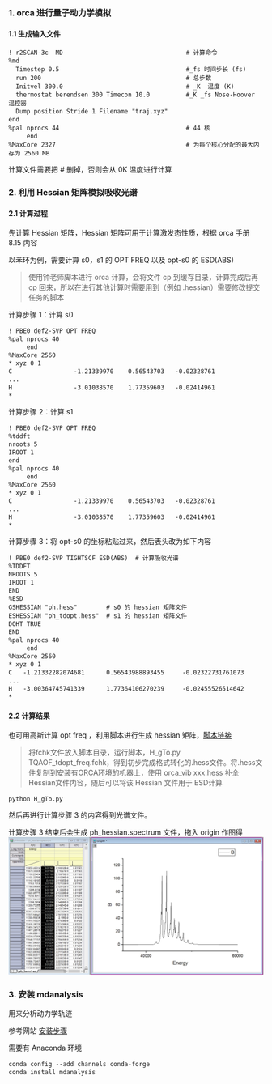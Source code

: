 ### 1. orca 进行量子动力学模拟

#### 1.1 生成输入文件

```
! r2SCAN-3c  MD                                  # 计算命令
%md
  Timestep 0.5                                   #_fs 时间步长 (fs)
  run 200                                        # 总步数
  Initvel 300.0                                  # _K  温度 (K)
  thermostat berendsen 300 Timecon 10.0          #_K _fs Nose-Hoover 温控器
  Dump position Stride 1 Filename "traj.xyz"
end
%pal nprocs 44                                   # 44 核
     end           
%MaxCore 2327                                    # 为每个核心分配的最大内存为 2560 MB
``` 
计算文件需要把 # 删掉，否则会从 0K 温度进行计算

### 2. 利用 Hessian 矩阵模拟吸收光谱

#### 2.1 计算过程

先计算 Hessian 矩阵，Hessian 矩阵可用于计算激发态性质，根据 orca 手册 8.15 内容

以苯环为例，需要计算 s0，s1 的 OPT FREQ 以及 opt-s0 的 ESD(ABS)

> 使用钟老师脚本进行 orca 计算，会将文件 cp 到缓存目录，计算完成后再 cp 回来，所以在进行其他计算时需要用到（例如 .hessian）需要修改提交任务的脚本

计算步骤 1：计算 s0
```
! PBE0 def2-SVP OPT FREQ
%pal nprocs 40
     end
%MaxCore 2560
* xyz 0 1
C                 -1.21339970    0.56543703   -0.02328761
...
H                 -3.01038570    1.77359603   -0.02414961
*
```
计算步骤 2：计算 s1 
```
! PBE0 def2-SVP OPT FREQ
%tddft
nroots 5
IROOT 1
end
%pal nprocs 40
     end
%MaxCore 2560
* xyz 0 1
C                 -1.21339970    0.56543703   -0.02328761
...
H                 -3.01038570    1.77359603   -0.02414961
*
```
计算步骤 3：将 opt-s0 的坐标粘贴过来，然后表头改为如下内容
```
! PBE0 def2-SVP TIGHTSCF ESD(ABS)  # 计算吸收光谱
%TDDFT 
NROOTS 5 
IROOT 1 
END 
%ESD 
GSHESSIAN "ph.hess"        # s0 的 hessian 矩阵文件
ESHESSIAN "ph_tdopt.hess"  # s1 的 hessian 矩阵文件
DOHT TRUE 
END 
%pal nprocs 40
     end
%MaxCore 2560
* xyz 0 1
C   -1.21332282074681      0.56543988893455     -0.02322731761073
...
H   -3.00364745741339      1.77364106270239     -0.02455526514642
*
```
#### 2.2 计算结果

也可用高斯计算 opt freq ，利用脚本进行生成 hessian 矩阵，[脚本链接](http://bbs.keinsci.com/thread-34471-1-1.html)

> 将fchk文件放入脚本目录，运行脚本，H_gTo.py TQAOF_tdopt_freq.fchk，得到初步完成格式转化的.hess文件。将.hess文件复制到安装有ORCA环境的机器上，使用 orca_vib xxx.hess 补全 Hessian文件内容，随后可以将该 Hessian 文件用于 ESD计算
```
python H_gTo.py
```
然后再进行计算步骤 3 的内容得到光谱文件。

计算步骤 3 结束后会生成 ph_hessian.spectrum 文件，拖入 origin 作图得
![苯环的吸收光谱](img/%E5%BE%AE%E4%BF%A1%E6%88%AA%E5%9B%BE_20240604190734.jpg)

### 3. 安装 mdanalysis

用来分析动力学轨迹

参考网站 [安装步骤](https://www.mdanalysis.org/pages/installation_quick_start/https://www.mdanalysis.org/pages/installation_quick_start/)

需要有 Anaconda 环境
```
conda config --add channels conda-forge
conda install mdanalysis
```
